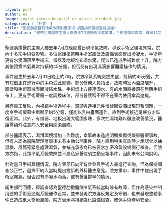 ```yaml
---
layout: post
author: AI
image: img/st_teresa_hospital_or_aircon_incident.jpg
categories: [ '社會' ]
title: "聖德肋撒醫院冷氣故障影響手術 調查揭設備檢查將加強"
description: "聖德肋撒醫院主座大樓去年7月底晚間冷氣故障，手術室環境異常，導致12宗手術受影響，部分醫護反映出現水滴、鏡頭濕氣等問題，增加工作難度。院方否認濕滴影響操作，稱已加強設備檢查及通風系統正常。衛生部門調查認為事件未造成重大醫療風險，院方將強化檢查以保障安全。"
---
```

聖德肋撒醫院主座大樓去年7月底晚間曾出現冷氣故障，導致手術室環境異常，院內十多宗手術受影響。多位醫護指當時手術室牆壁及設備表面冒出冷凝水，手術燈更有水滴滴落至手術床，儀器及地板均布滿水滴，疑似已造成手術難度上升。院方其後證實冷氣異常持續約45分鐘，但否認有出現濕滴影響醫護操作的情況。

事件發生於去年7月31日晚上約7時，院方冷氣系統突然失靈，持續約45分鐘，共有12個正在進行中的手術受此影響。部分醫務人員指出，故障時室內溫度驟升，牆壁和手術器械表面凝結水珠，手術燈上方接連滴水，有的水滴直接落在無菌手術布上。更有手術室需一度調換床位，部分醫護稱不得不在室內使用傘具遮掩。

另有員工反映，內視鏡手術過程中，鏡頭與連接元件懷疑因受潮出現短暫問題，一度令手術螢幕中斷顯示約5分鐘，僅能以黑白畫面運作，直到手術接近尾聲方才恢復正常。此外，有儀器、地板出現大範圍水珠，多次抽濕均難以徹底改善情況，醫護需額外注意病人安全與感染風險。

部分醫護表示，濕滑環境增加工作難度，幸事故未造成明顯損傷或嚴重醫療事故。但有人認為醫院管理層事後未有主動公開事件，院方直到稍後查詢時才承認曾以抽濕機、風筒等緊急處理濕氣，並補充承辦商已被要求加密冷氣設備例行檢查。但院方亦指，此類冷氣系統故障並不屬私家醫院須主動呈報事件，因此未有公開說明。

針對當日手術具體情況，院方表示已向所有曾參與手術人員進行查詢，但為保持調查公正性，選擇不納入當時提出投訴的外科醫生意見。院方重申，事件中雖出現手術室霧氣，但否認有冷凝水滴落，或有醫護撐傘的情況。

衛生部門回應，經調查認為聖德肋撒醫院冷氣系統當時確有故障，但作為感染控制用途的手術室通風系統運作正常，並未發現院方違反規定及守則，也未發現整體事件已造成重大醫療風險。院方表示將持續強化設備檢查，確保手術環境安全。